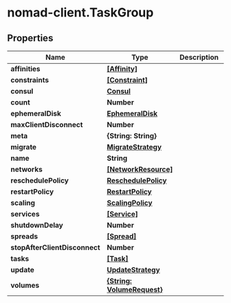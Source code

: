 # nomad-client.TaskGroup

## Properties

Name | Type | Description | Notes
------------ | ------------- | ------------- | -------------
**affinities** | [**[Affinity]**](Affinity.md) |  | [optional] 
**constraints** | [**[Constraint]**](Constraint.md) |  | [optional] 
**consul** | [**Consul**](Consul.md) |  | [optional] 
**count** | **Number** |  | [optional] 
**ephemeralDisk** | [**EphemeralDisk**](EphemeralDisk.md) |  | [optional] 
**maxClientDisconnect** | **Number** |  | [optional] 
**meta** | **{String: String}** |  | [optional] 
**migrate** | [**MigrateStrategy**](MigrateStrategy.md) |  | [optional] 
**name** | **String** |  | [optional] 
**networks** | [**[NetworkResource]**](NetworkResource.md) |  | [optional] 
**reschedulePolicy** | [**ReschedulePolicy**](ReschedulePolicy.md) |  | [optional] 
**restartPolicy** | [**RestartPolicy**](RestartPolicy.md) |  | [optional] 
**scaling** | [**ScalingPolicy**](ScalingPolicy.md) |  | [optional] 
**services** | [**[Service]**](Service.md) |  | [optional] 
**shutdownDelay** | **Number** |  | [optional] 
**spreads** | [**[Spread]**](Spread.md) |  | [optional] 
**stopAfterClientDisconnect** | **Number** |  | [optional] 
**tasks** | [**[Task]**](Task.md) |  | [optional] 
**update** | [**UpdateStrategy**](UpdateStrategy.md) |  | [optional] 
**volumes** | [**{String: VolumeRequest}**](VolumeRequest.md) |  | [optional] 


